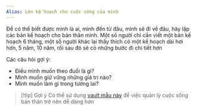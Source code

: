 ```yaml
---
Alias: Lên kế hoạch cho cuộc sống của mình
---
```

Để có thể biết được mình là ai, mình đến từ đâu, mình sẽ đi về đâu, hãy lập các bản kế hoạch cho bản thân mình. Một số người chỉ cần viết một bản kế hoạch 6 tháng, một số người khác lại thấy thích có một kế hoạch dài hơi hơn, 5 năm, 10 năm, rồi sau đó sẽ có những bước đi chi tiết hơn

Các câu hỏi gợi ý:
- Điều mình muốn theo đuổi là gì? 
- Mình muốn giữ vững những giá trị nào? 
- Mình muốn làm gì trong tương lai? 

> [!tip] Gợi ý
> Có thể sử dụng [vault mẫu này](https://github.com/QuaCau-TheSphere/SampleVault) để việc quản lý cuộc sống bản thân trở nên dễ dàng hơn
